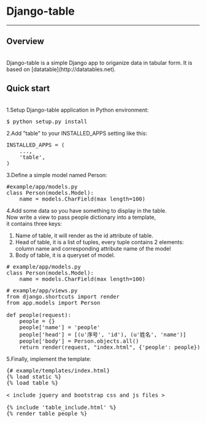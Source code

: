 # Django-table

_____________________________________________________________________

## Overview
<br>
Django-table is a simple Django app to origanize data in tabular form.
It is based on [datatable](http://datatables.net).

## Quick start
<br>
1.Setup Django-table application in Python environment:

<pre>$ python setup.py install</pre>

2.Add "table" to your INSTALLED_APPS setting like this:

<pre>INSTALLED_APPS = (
    ...,
    'table',
)</pre>

3.Define a simple model named Person:

<pre>#example/app/models.py
class Person(models.Model):
    name = models.CharField(max_length=100)</pre>

4.Add some data so you have something to display in the table.<br>
Now write a view to pass people dictionary into a template,<br>
it contains three keys:<br>
1. Name of table, it will render as the id attribute of table.
2. Head of table, it is a list of tuples, every tuple contains 2 elements: column name and corresponding attribute name of the model
3. Body of table, it is a queryset of model.
<pre># example/app/models.py
class Person(models.Model):
    name = models.CharField(max_length=100)</pre>

<pre># example/app/views.py
from django.shortcuts import render
from app.models import Person

def people(request):
    people = {}
    people['name'] = 'people'
    people['head'] = [(u'序号', 'id'), (u'姓名', 'name')]
    people['body'] = Person.objects.all()
    return render(request, "index.html", {'people': people})</pre>

5.Finally, implement the template:
<pre>{# example/templates/index.html}
{% load static %}
{% load table %}

< include jquery and bootstrap css and js files >

{% include 'table_include.html' %}
{% render_table people %}</pre>
